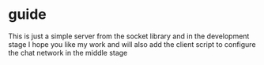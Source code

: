 # guide
This is just a simple server from the socket library and in the development stage I hope you like my work and will also add the client script to configure the chat network in the middle stage
